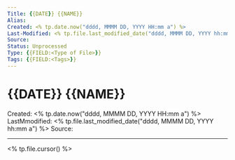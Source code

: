 ```yaml
---
Title: {{DATE}} {{NAME}}
Alias: 
Created: <% tp.date.now("dddd, MMMM DD, YYYY HH:mm a") %>
Last-Modified: <% tp.file.last_modified_date("dddd, MMMM DD, YYYY hh:mm a") %>
Source: 
Status: Unprocessed
Type: {{FIELD:<Type of File>}}
Tags: {{FIELD:<Tags>}}
---
```


# {{DATE}} {{NAME}}
Created: <% tp.date.now("dddd, MMMM DD, YYYY HH:mm a") %>
LastMmodified: <% tp.file.last_modified_date("dddd, MMMM DD, YYYY hh:mm a") %>
Source: 

---

<% tp.file.cursor() %>